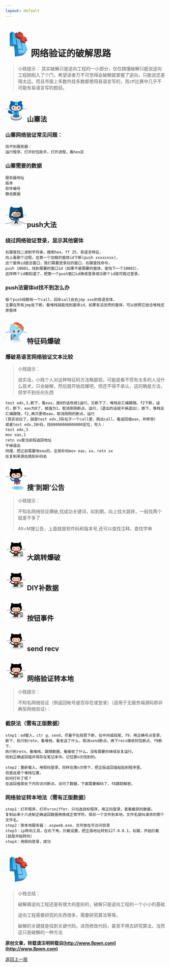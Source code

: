 ```yaml
---
layout: default
---
```

# ![](../img/hj.jpg)网络验证的破解思路
>小贱提示： 其实破解只是逆向工程的一小部分，仅仅搞懂破解只能说逆向工程刚刚入了个门，希望读者万不可觉得会破解就掌握了逆向，只能说还差得太远。而且市面上多数外挂多数都使用易语言写的，而ctf比赛中几乎不可能有易语言写的题目。

## ![](../img/github13.png)山寨法
### 山寨网络验证常见问题：
```
找不到服务器：
运行程序，打开封包助手，打开进程，看hex区
```
### 山寨需要的数据
```
服务器地址
版本
软件编号
静态数据
```
## ![](../img/github14.png)push大法
### 绕过网络验证登录，显示其他窗体
```
右键查找二进制字符串，搜索hex，ff 25，易语言特征，
向上看那个过程，在第一个加载的窗体id下断(push xxxxxxxx)，
这个窗体id是总窗口，我们需要登录后的窗口，右键查找命令，
push 10001，找到需要的窗口id（如果不是需要的窗体，查找下一个10001），
这样两个id都知道了，把第一个push窗口id换成登录成功那个id就可跳过登录。
```
### push法窗体id找不到怎么办
```
每个push段都有一个call，回车call会去jmp xxx的易语言体，
主要在所有jmp处下断，看堆栈就能找到窗体id，如果有没加壳的窗体，可以依照它结合堆栈还原窗体
```
## ![](../img/github15.png)特征码爆破
### 爆破易语言网络验证文本比较
>小贱提示：
>
>说实话，小贱个人对这种特征码方法略鄙视，可能是看不惯有太多的人没什么技术，只会破解，然后就开始炫耀吧，但还不得不承认，这的确是方法，但学不到任何东西
```
test edx,3,断下，看eax，是0的话改成1运行。又断下了，堆栈反汇编跟随。f2下断，运行，断下，eax为0了，赋值为1，取消刚刚断点，运行，（退出的话就干掉退出），断下，堆栈反汇编跟随，f2,再次更改eax，取消刚刚的断点，运行
(其实说白了，就是test edx,3存在于一个call里，跳出call，看返回值eax，并修改）
或者test edx,3补码，找00000000000000定位，写入：
test edx,3
mov eax,1
retn xx是当前段返回地址
干掉退出
同理，把之前需要改eax的，全部补码mov eax，xx，retn xx
在复制来源处跳到补码处
```
## ![](../img/github16.png)搜‘到期’公告

>小贱提示：
>
>不知名网络验证爆破,找成功关键词，如到期，向上找大跳转，一般找两个就差不多了
>
>Alt+M搜公告，上面就是软件码和版本号,还可以查找注释，查找字串

## ![](../img/github17.png)大跳转爆破
## ![](../img/github17.png)DIY补数据
## ![](../img/github17.png)按钮事件
## ![](../img/github17.png)send recv
## ![](../img/github17.png)网络验证转本地
>小贱提示：
>
>不知名网络验证（例返回帐号是否存在或登录）（适用于无服务端源码即非典型网络验证）：


### 截获法（需有正版数据）
```
step1：od载入，ctr g，send，尽量不在段首下断，在中间或段尾，f9，用正确号点登录，
断下，执行到retn，看堆栈，看发送了什么，取消send断点，再下recv接收封包断点，f9断下，
执行到retn，看堆栈，跟随数据，看接收了什么，没有需要的继续反复运行。
找到正确返回值并保存在笔记本中。记住第n次找到的。

step2：重新载入，用假码登录，同样在第n次停下，把正版返回值粘贴到程序里。
但是这是个堆栈位置，
如何打补丁呢？
在返回值首处下内存访问断点，访问了数据，下面需要解码了，f8跟踪解密。
```
### 网络验证转本地法（需有正版数据）
```
step1：打开程序，打开srsniffer，只勾选目标程序，用正码登录，查看截获的数据，
复制出来十六进制正确返回数据再换成正常字符，保存一个文件到本地，文件名就叫请求的那个文件名。
step2：架本地服务器：.aspweb.exe，文件放在可访问目录
step3：ip转向工具，在右下角，拦截设置，把正版地址转到127.0.0.1，右键，开始拦截
(就是开始转向）
step4：用假码登录，成功
```
# ![](../img/hj.jpg)
>小贱总结：
>
>破解跟逆向工程还是有很大的差别的，破解只是逆向工程的一个小小的基础
>
>逆向工程需要研究的东西很多，需要研究算法等等。
>
>破解的关键就是找到关键代码，进而修改代码，甚至不用去研究算法，当然这只是破解的一种方法




__原创文章，转载请注明转载自[http://www.8pwn.com](http://www.8pwn.com)__

[返回上一层](./reverse)
